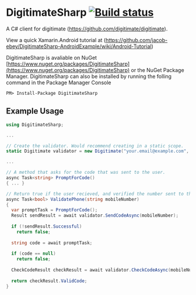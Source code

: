 DigitimateSharp [![Build status](https://ci.appveyor.com/api/projects/status/424l99eatqoihkls/branch/master?svg=true)](https://ci.appveyor.com/project/jacob-ebey/digitimatesharp/branch/master)
===============
A C# client for digitimate (https://github.com/digitimate/digitimate).

View a quick Xamarin.Android tutorial at (https://github.com/jacob-ebey/DigitimateSharp-AndroidExample/wiki/Android-Tutorial) 

DigitimateSharp is avaliable on NuGet [https://www.nuget.org/packages/DigitimateSharp](https://www.nuget.org/packages/DigitimateSharp) or the NuGet Package Manager. DigitimateSharp can also be installed by running the folling command in the Package Manager Console

```
PM> Install-Package DigitimateSharp
```

Example Usage
-------------
```C#
using DigitimateSharp;

...

// Create the validator. Would recommend creating in a static scope.
static Digitimate validator = new Digitimate("your.email@example.com", 6, "Custom message, here is your code: ");

...

// A method that asks for the code that was sent to the user.
async Task<string> PromptForCode()
{ ... }

// Return true if the user recieved, and verified the number sent to their phone.
async Task<bool> ValidatePhone(string mobileNumber)
{
  var promptTask = PromptForCode();
  Result sendResult = await validator.SendCodeAsync(mobileNumber);
    
  if (!sendResult.Successful)
    return false;
  
  string code = await promptTask;
  
  if (code == null)
    return false;
  
  CheckCodeResult checkResult = await validator.CheckCodeAsync(mobileNumber, code);
  
  return checkResult.ValidCode;
}
```
